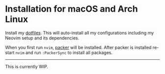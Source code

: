 # Installation for macOS and Arch Linux

Install my [dotfiles](https://github.com/dpjungmin/dotfiles). This will
auto-install all my configurations including my Neovim setup and its
dependencies.

When you first run `nvim`, [packer](https://github.com/wbthomason/packer.nvim)
will be installed. After packer is installed re-start `nvim` and run
`:PackerSync` to install all packages.

---

This is currently WIP.
